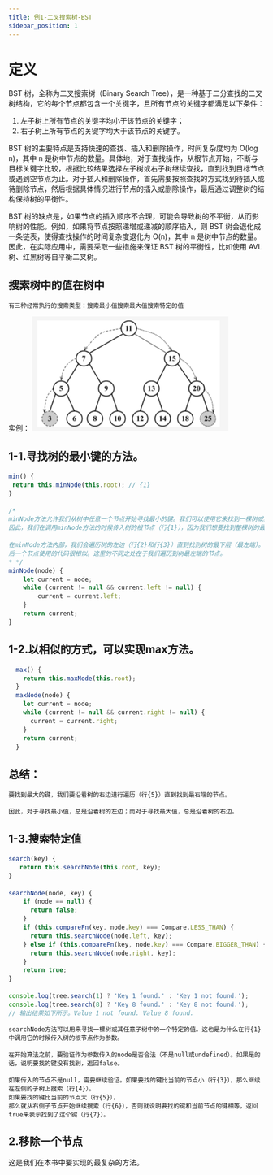 ```yaml
---
title: 例1-二叉搜索树-BST
sidebar_position: 1
---
```


# 定义
BST 树，全称为二叉搜索树（Binary Search Tree），是一种基于二分查找的二叉树结构，它的每个节点都包含一个关键字，且所有节点的关键字都满足以下条件：

1. 左子树上所有节点的关键字均小于该节点的关键字；
2. 右子树上所有节点的关键字均大于该节点的关键字。

BST 树的主要特点是支持快速的查找、插入和删除操作，时间复杂度均为 O(log n)，其中 n 是树中节点的数量。具体地，对于查找操作，从根节点开始，不断与目标关键字比较，根据比较结果选择左子树或右子树继续查找，直到找到目标节点或遇到空节点为止。对于插入和删除操作，首先需要按照查找的方式找到待插入或待删除节点，然后根据具体情况进行节点的插入或删除操作，最后通过调整树的结构保持树的平衡性。

BST 树的缺点是，如果节点的插入顺序不合理，可能会导致树的不平衡，从而影响树的性能。例如，如果将节点按照递增或递减的顺序插入，则 BST 树会退化成一条链表，使得查找操作的时间复杂度退化为 O(n)，其中 n 是树中节点的数量。因此，在实际应用中，需要采取一些措施来保证 BST 树的平衡性，比如使用 AVL 树、红黑树等自平衡二叉树。

## 搜索树中的值在树中
```
有三种经常执行的搜索类型：搜索最小值搜索最大值搜索特定的值
```
实例：
![](../../assets/img-algorithm/图3树.png)

## 1-1.寻找树的最小键的方法。
```js
min() {   
 return this.minNode(this.root); // {1}
}

/*
minNode方法允许我们从树中任意一个节点开始寻找最小的键。我们可以使用它来找到一棵树或其子树中最小的键。
因此，我们在调用minNode方法的时候传入树的根节点（行{1}），因为我们想要找到整棵树的最小键。

在minNode方法内部，我们会遍历树的左边（行{2}和行{3}）直到找到树的最下层（最左端）。
后一个节点使用的代码很相似。这里的不同之处在于我们遍历到树最左端的节点。
* */
minNode(node) {
    let current = node;
    while (current != null && current.left != null) {
        current = current.left;
    }
    return current;
}
```

## 1-2.以相似的方式，可以实现max方法。
```js
  max() {
    return this.maxNode(this.root);
  }
  maxNode(node) {
    let current = node;
    while (current != null && current.right != null) {
      current = current.right;
    }
    return current;
  }
```

## 总结：
```
要找到最大的键，我们要沿着树的右边进行遍历（行{5}）直到找到最右端的节点。

因此，对于寻找最小值，总是沿着树的左边；而对于寻找最大值，总是沿着树的右边。
```

## 1-3.搜索特定值
```js
search(key) {
   return this.searchNode(this.root, key);
}

searchNode(node, key) {
    if (node == null) {
      return false;
    }
    if (this.compareFn(key, node.key) === Compare.LESS_THAN) {
      return this.searchNode(node.left, key);
    } else if (this.compareFn(key, node.key) === Compare.BIGGER_THAN) {
      return this.searchNode(node.right, key);
    }
    return true;
}

console.log(tree.search(1) ? 'Key 1 found.' : 'Key 1 not found.'); 
console.log(tree.search(8) ? 'Key 8 found.' : 'Key 8 not found.');
// 输出结果如下所示。Value 1 not found. Value 8 found.
```

```
searchNode方法可以用来寻找一棵树或其任意子树中的一个特定的值。这也是为什么在行{1}中调用它的时候传入树的根节点作为参数。

在开始算法之前，要验证作为参数传入的node是否合法（不是null或undefined）。如果是的话，说明要找的键没有找到，返回false。

如果传入的节点不是null，需要继续验证。如果要找的键比当前的节点小（行{3}），那么继续在左侧的子树上搜索（行{4}）。
如果要找的键比当前的节点大（行{5}），
那么就从右侧子节点开始继续搜索（行{6}），否则就说明要找的键和当前节点的键相等，返回true来表示找到了这个键（行{7}）。
```

## 2.移除一个节点
这是我们在本书中要实现的最复杂的方法。
